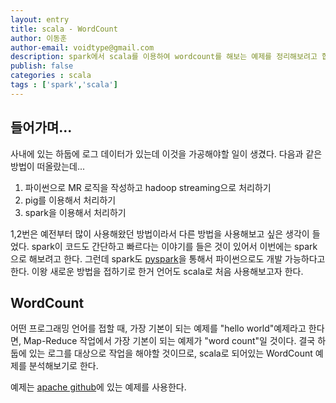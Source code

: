 ```yaml
---
layout: entry
title: scala - WordCount
author: 이동훈
author-email: voidtype@gmail.com
description: spark에서 scala를 이용하여 wordcount를 해보는 예제를 정리해보려고 합니다.
publish: false
categories : scala
tags : ['spark','scala']
---
```



## 들어가며...
사내에 있는 하둡에 로그 데이터가 있는데 이것을 가공해야할 일이 생겼다. 다음과 같은 방법이 떠올랐는데...
1. 파이썬으로 MR 로직을 작성하고 hadoop streaming으로 처리하기
2. pig를 이용해서 처리하기
3. spark을 이용해서 처리하기

1,2번은 예전부터 많이 사용해왔던 방법이라서 다른 방법을 사용해보고 싶은 생각이 들었다. spark이 코드도 간단하고 빠르다는 이야기를 들은 것이 있어서 이번에는 spark으로 해보려고 한다. 그런데 spark도 [pyspark][1]을 통해서 파이썬으로도 개발 가능하다고 한다. 이왕 새로운 방법을 접하기로 한거 언어도 scala로 처음 사용해보고자 한다.

## WordCount
어떤 프로그래밍 언어를 접할 때, 가장 기본이 되는 예제를 "hello world"예제라고 한다면, Map-Reduce 작업에서 가장 기본이 되는 예제가 "word count"일 것이다. 결국 하둡에 있는 로그를 대상으로 작업을 해야할 것이므로, scala로 되어있는 WordCount 예제를 분석해보기로 한다.

예제는 [apache github][2]에 있는 예제를 사용한다.

```scala

```


[1]: http://spark.apache.org/docs/latest/api/python
[2]: https://github.com/apache/spark/tree/branch-1.6/examples
